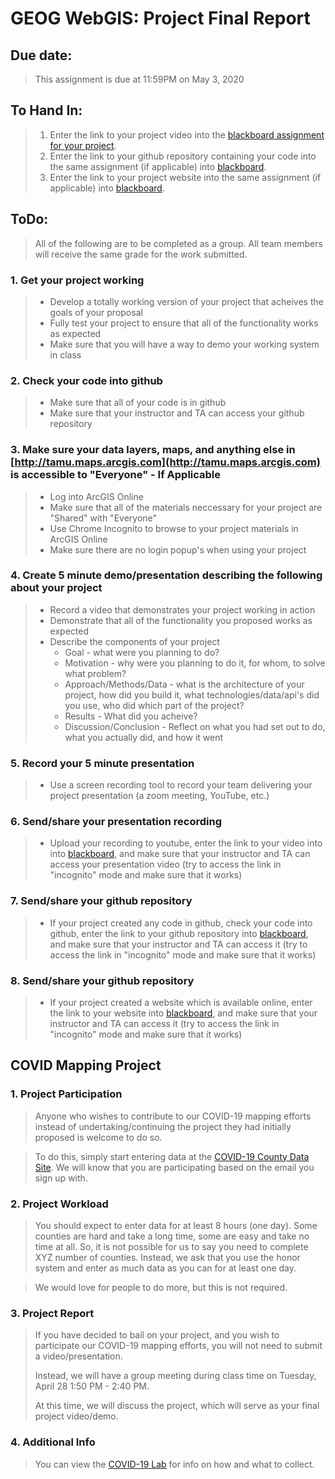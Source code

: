 # GEOG WebGIS: Project Final Report

## Due date:
> This assignment is due at 11:59PM on May 3, 2020

## To Hand In:
>
> 1. Enter the link to your project video into the [blackboard assignment for your project](https://tamu.blackboard.com/webapps/assignment/uploadAssignment?content_id=_6755619_1&course_id=_166985_1&group_id=&mode=cpview).
> 2. Enter the link to your github repository containing your code into the same assignment (if applicable) into [blackboard](https://tamu.blackboard.com/webapps/assignment/uploadAssignment?content_id=_6755619_1&course_id=_166985_1&group_id=&mode=cpview).
> 3. Enter the link to your project website into the same assignment (if applicable) into [blackboard](https://tamu.blackboard.com/webapps/assignment/uploadAssignment?content_id=_6755619_1&course_id=_166985_1&group_id=&mode=cpview).
>

## ToDo:

>
> All of the following are to be completed as a group. All team members will receive the same grade for the work submitted.
>

### 1. Get your project working
>   - Develop a totally working version of your project that acheives the goals of your proposal
>   - Fully test your project to ensure that all of the functionality works as expected
>   - Make sure that you will have a way to demo your working system in class

### 2. Check your code into github
>   - Make sure that all of your code is in github
>   - Make sure that your instructor and TA can access your github repository

### 3. Make sure your data layers, maps, and anything else in [http://tamu.maps.arcgis.com](http://tamu.maps.arcgis.com) is accessible to "Everyone" - If Applicable
>   - Log into ArcGIS Online
>   - Make sure that all of the materials neccessary for your project are "Shared" with "Everyone"
>   - Use Chrome Incognito to browse to your project materials in ArcGIS Online
>   - Make sure there are no login popup's when using your project

### 4. Create 5 minute demo/presentation describing the following about your project
>   - Record a video that demonstrates your project working in action
>   - Demonstrate that all of the functionality you proposed works as expected
>   - Describe the components of your project 
>       - Goal - what were you planning to do?
>       - Motivation - why were you planning to do it, for whom, to solve what problem?
>       - Approach/Methods/Data - what is the architecture of your project, how did you build it, what technologies/data/api's did you use, who did which part of the project?
>       - Results - What did you acheive?
>       - Discussion/Conclusion - Reflect on what you had set out to do, what you actually did, and how it went

### 5. Record your 5 minute presentation
>   - Use a screen recording tool to record your team delivering your project presentation (a zoom meeting, YouTube, etc.)

### 6. Send/share your presentation recording
>   - Upload your recording to youtube, enter the link to your video into into [blackboard](https://tamu.blackboard.com/webapps/assignment/uploadAssignment?content_id=_6755619_1&course_id=_166985_1&group_id=&mode=cpview), and make sure that your instructor and TA  can access your presentation video (try to access the link in "incognito" mode and make sure that it works)

### 7. Send/share your github repository
>   - If your project created any code in github, check your code into github, enter the link to your github repository into [blackboard](https://tamu.blackboard.com/webapps/assignment/uploadAssignment?content_id=_6755619_1&course_id=_166985_1&group_id=&mode=cpview), and make sure that your instructor and TA  can access it (try to access the link in "incognito" mode and make sure that it works)

### 8. Send/share your github repository
>   - If your project created a website which is available online, enter the link to your website into [blackboard](https://tamu.blackboard.com/webapps/assignment/uploadAssignment?content_id=_6755619_1&course_id=_166985_1&group_id=&mode=cpview), and make sure that your instructor and TA  can access it (try to access the link in "incognito" mode and make sure that it works)

## COVID Mapping Project
### 1. Project Participation
> Anyone who wishes to contribute to our COVID-19 mapping efforts instead of undertaking/continuing the project they had initially proposed is welcome to do so.

> To do this, simply start entering data at the [COVID-19 County Data Site](https://covid.geoservices.tamu.edu/resources/profile). We will know that you are participating based on the email you sign up with.


### 2. Project Workload
> You should expect to enter data for at least 8 hours (one day). Some counties are hard and take a long time, some are easy and take no time at all. So, it is not possible for us to say you need to complete XYZ number of counties. Instead, we ask that you use the honor system and enter as much data as you can for at least one day.

> We would love for people to do more, but this is not required.

### 3. Project Report
> If you have decided to bail on your project, and you wish to participate our COVID-19 mapping efforts, you will not need to submit a video/presentation.
> 
> Instead, we will have a group meeting during class time on Tuesday, April 28 1:50 PM - 2:40 PM. 
>
> At this time, we will discuss the project, which will serve as your final project video/demo.

### 4. Additional Info
> You can view the [COVID-19 Lab](https://github.tamu.edu/TAMU-GEOG-678-WebGIS/Content/blob/master/labs/11.md) for info on how and what to collect.
